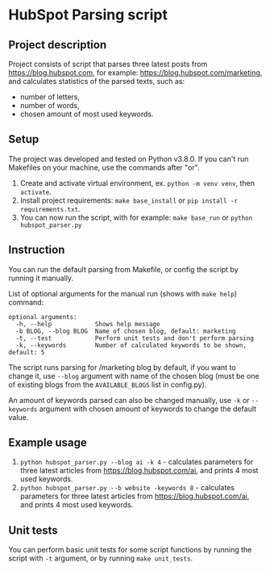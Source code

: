 # HubSpot Parsing script
## Project description
Project consists of script that parses three latest posts from https://blog.hubspot.com, for example: https://blog.hubspot.com/marketing, 
and calculates statistics of the parsed texts, such as: 
- number of letters,
- number of words,
- chosen amount of most used keywords.
## Setup
The project was developed and tested on Python v3.8.0. 
If you can't run Makefiles on your machine, use the commands after "or".
1. Create and activate virtual environment, ex. ``python -m venv venv``, then ``activate``.
2. Install project requirements: ``make base_install`` or ``pip install -r requirements.txt``.
3. You can now run the script, with for example: ``make base_run`` or ``python hubspot_parser.py``
## Instruction
You can run the default parsing from Makefile, or config the script by running it manually. 

List of optional arguments for the manual run (shows with `make help`) command:
```
optional arguments:
  -h, --help            Shows help message
  -b BLOG, --blog BLOG  Name of chosen blog, default: marketing
  -t, --test            Perform unit tests and don't perform parsing
  -k, --keywords        Number of calculated keywords to be shown, default: 5
```
The script runs parsing for /marketing blog by default, if you want to change it, use `--blog` argument with name of the chosen blog 
(must be one of existing blogs from the `AVAILABLE_BLOGS` list in config.py).

An amount of keywords parsed can also be changed manually, use `-k` or `--keywords` argument with chosen amount of keywords to change the default value.
  
## Example usage
1. ``python hubspot_parser.py --blog ai -k 4`` - calculates parameters for three latest articles from https://blog.hubspot.com/ai, and prints 4 most used keywords.
2. ``python hubspot_parser.py --b website -keywords 8`` - calculates parameters for three latest articles from https://blog.hubspot.com/ai, and prints 4 most used keywords.

## Unit tests
You can perform basic unit tests for some script functions by running the script with `-t` argument, or by running ``make unit_tests``.
